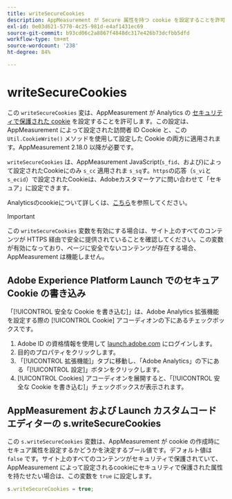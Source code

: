 ```yaml
---
title: writeSecureCookies
description: AppMeasurement が Secure 属性を持つ cookie を設定することを許可します。
exl-id: 0e03d621-5770-4c25-981d-e4af1431ec69
source-git-commit: b93cd06c2a8867f4848dc317e426b73dcfbb5dfd
workflow-type: tm+mt
source-wordcount: '238'
ht-degree: 84%

---
```


# writeSecureCookies

この `writeSecureCookies` 変は、AppMeasurement が Analytics の [セキュリティで保護された cookie](https://en.wikipedia.org/wiki/Secure_cookie) を設定することを許可します。この設定は、AppMeasurement によって設定された訪問者 ID Cookie と、この `Util.CookieWrite()` メソッドを使用して設定した Cookie の両方に適用されます。AppMeasurement 2.18.0 以降が必要です。

`writeSecureCookies` は、AppMeasurement JavaScript(`s_fid`、および)によって設定されたCookieにのみ `s_cc` 適用されま `s_sq`す。`https`の応答（`s_vi`と`s_ecid`）で設定されたCookieは、Adobeカスタマーケアに問い合わせて「セキュア」に設定できます。

Analyticsのcookieについて詳しくは、[こちら](https://experienceleague.adobe.com/docs/core-services/interface/administration/ec-cookies/cookies-analytics.html)を参照してください。

>[!IMPORTANT]
>
> この `writeSecureCookies` 変数を有効にする場合は、サイト上のすべてのコンテンツが HTTPS 経由で安全に提供されていることを確認してください。この変数が有効になっており、ページに安全でないコンテンツが存在する場合、AppMeasurement は機能しません。

## Adobe Experience Platform Launch でのセキュア Cookie の書き込み

「[!UICONTROL 安全な Cookie を書き込む]」は、Adobe Analytics 拡張機能を設定する際の [!UICONTROL Cookie] アコーディオンの下にあるチェックボックスです。

1. Adobe ID の資格情報を使用して [launch.adobe.com](https://launch.adobe.com) にログインします。
2. 目的のプロパティをクリックします。
3. 「[!UICONTROL 拡張機能]」タブに移動し、「Adobe Analytics」の下にある「[!UICONTROL 設定]」ボタンをクリックします。
4. [!UICONTROL Cookies] アコーディオンを展開すると、「[!UICONTROL 安全な Cookie を書き込む]」チェックボックスが表示されます。

## AppMeasurement および Launch カスタムコードエディターの s.writeSecureCookies

この `s.writeSecureCookies` 変数は、AppMeasurement が cookie の作成時にセキュア属性を設定するかどうかを決定するブール値です。デフォルト値は `false` です。サイト上のすべてのコンテンツがセキュリティで保護されていて、AppMeasurement によって設定されるcookieにセキュリティで保護された属性を持たせたい場合は、この変数を `true` に設定します。

```js
s.writeSecureCookies = true;
```
